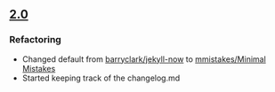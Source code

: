 ## [2.0](https://github.com/mrBussy/mrbussy.github.io/releases/tag/v2.0)

### Refactoring
* Changed default from [barryclark/jekyll-now](https://github.com/barryclark/jekyll-now) to [mmistakes/Minimal Mistakes](https://github.com/mmistakes/minimal-mistakes)
* Started keeping track of the changelog.md


